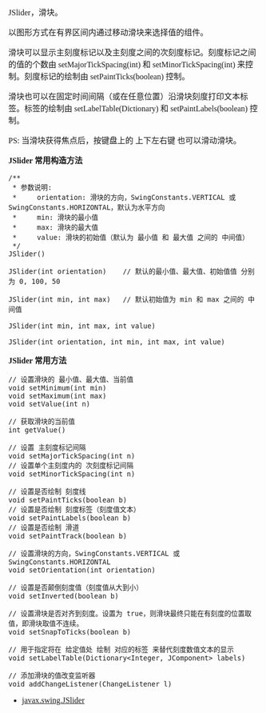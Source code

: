 <font face="SimSun" size=3>

JSlider，滑块。

以图形方式在有界区间内通过移动滑块来选择值的组件。

滑块可以显示主刻度标记以及主刻度之间的次刻度标记。刻度标记之间的值的个数由 setMajorTickSpacing(int) 和 setMinorTickSpacing(int) 来控制。刻度标记的绘制由 setPaintTicks(boolean) 控制。

滑块也可以在固定时间间隔（或在任意位置）沿滑块刻度打印文本标签。标签的绘制由 setLabelTable(Dictionary) 和 setPaintLabels(boolean) 控制。

PS: 当滑块获得焦点后，按键盘上的 上下左右键 也可以滑动滑块。

**JSlider 常用构造方法**

~~~
/**
 * 参数说明:
 *     orientation: 滑块的方向，SwingConstants.VERTICAL 或 SwingConstants.HORIZONTAL，默认为水平方向
 *     min: 滑块的最小值
 *     max: 滑块的最大值
 *     value: 滑块的初始值（默认为 最小值 和 最大值 之间的 中间值）
 */
JSlider()

JSlider(int orientation)    // 默认的最小值、最大值、初始值值 分别为 0, 100, 50

JSlider(int min, int max)   // 默认初始值为 min 和 max 之间的 中间值

JSlider(int min, int max, int value)

JSlider(int orientation, int min, int max, int value)

~~~

**JSlider 常用方法**

~~~
// 设置滑块的 最小值、最大值、当前值
void setMinimum(int min)
void setMaximum(int max)
void setValue(int n)

// 获取滑块的当前值
int getValue()

// 设置 主刻度标记间隔
void setMajorTickSpacing(int n)
// 设置单个主刻度内的 次刻度标记间隔
void setMinorTickSpacing(int n)

// 设置是否绘制 刻度线
void setPaintTicks(boolean b)
// 设置是否绘制 刻度标签（刻度值文本）
void setPaintLabels(boolean b)
// 设置是否绘制 滑道
void setPaintTrack(boolean b)

// 设置滑块的方向，SwingConstants.VERTICAL 或 SwingConstants.HORIZONTAL
void setOrientation(int orientation)

// 设置是否颠倒刻度值（刻度值从大到小）
void setInverted(boolean b)

// 设置滑块是否对齐到刻度。设置为 true，则滑块最终只能在有刻度的位置取值，即滑块取值不连续。
void setSnapToTicks(boolean b)

// 用于指定将在 给定值处 绘制 对应的标签 来替代刻度数值文本的显示
void setLabelTable(Dictionary<Integer, JComponent> labels)

// 添加滑块的值改变监听器
void addChangeListener(ChangeListener l)

~~~

- [javax.swing.JSlider](https://docs.oracle.com/javase/8/docs/api/javax/swing/JSlider.html)

</font>